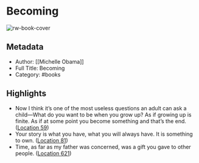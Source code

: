 # Becoming

![rw-book-cover](https://images-na.ssl-images-amazon.com/images/I/41Qvg3aPEpL._SL200_.jpg)

## Metadata
- Author: [[Michelle Obama]]
- Full Title: Becoming
- Category: #books

## Highlights
- Now I think it’s one of the most useless questions an adult can ask a child—What do you want to be when you grow up? As if growing up is finite. As if at some point you become something and that’s the end. ([Location 59](https://readwise.io/to_kindle?action=open&asin=B079ZYWJJ8&location=59))
- Your story is what you have, what you will always have. It is something to own. ([Location 81](https://readwise.io/to_kindle?action=open&asin=B079ZYWJJ8&location=81))
- Time, as far as my father was concerned, was a gift you gave to other people. ([Location 621](https://readwise.io/to_kindle?action=open&asin=B079ZYWJJ8&location=621))
